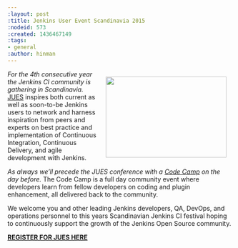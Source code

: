 ```yaml
---
:layout: post
:title: Jenkins User Event Scandinavia 2015
:nodeid: 573
:created: 1436467149
:tags:
- general
:author: hinman
---
```

<div style="float:right; margin:1em">
<img src="http://jenkins-ci.org/sites/default/files/images/jues_0.png" width=270 height=181>
</div>

<p><i>For the 4th consecutive year the Jenkins CI community is gathering in Scandinavia.</i> <a href="http://www.code-conf.com/jues15/">JUES</a> inspires both current as well as soon-to-be Jenkins users to network and harness inspiration from peers and experts on best practice and implementation of Continuous Integration, Continuous Delivery, and agile development with Jenkins.</p>

<p><i>As always we’ll precede the JUES conference with a <a href="http://www.code-conf.com/jues15/codecamp/">Code Camp</a> on the day before.</i> The Code Camp is a full day community event where developers learn from fellow developers on coding and plugin enhancement, all delivered back to the community.</p>

<p>We welcome you and other leading Jenkins developers, QA, DevOps, and operations personnel to this years Scandinavian Jenkins CI festival hoping to continuously support the growth of the Jenkins Open Source community.</p>

<p><b><a href="http://www.code-conf.com/jues15/">REGISTER FOR JUES HERE</a></b></p>

